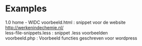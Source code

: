 Examples
========

1.0 home - WIDC voorbeeld.html        : snippet voor de website http://werkenindechemie.nl/ <br />
less-file-snippets.less               : snippet .less voorbeelden  <br />
voorbeeld.php                         : Voorbeeld functies geschreven voor wordpress <br />

